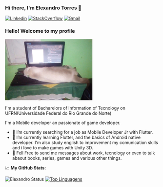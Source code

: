 ### Hi there, I'm Elexandro Torres 👋

[![Linkedin](https://img.shields.io/badge/LinkedIn-blue?style=for-the-badge&logo=Linkedin)](https://www.linkedin.com/in/elexandrotorres/)
[![StackOverflow](https://img.shields.io/badge/Stackoverflow-lightgrey?style=for-the-badge&logo=stack-overflow)](https://stackexchange.com/users/23494176/elexandro-torres)
[![Gmail](https://img.shields.io/badge/-Gmail-c14438?style=for-the-badge&logo=Gmail&logoColor=white&link=mailto:elexandro.torres@gmail.com)](mailto:elexandro.torres@gmail.com)

### Hello! Welcome to my profile
<img style="margin: 0 auto" src="photos/yuki_photo.jpg" height="200">

I'm a student of Bacharelors of Information of Tecnology on UFRN(Universidade Federal do Rio Grande do Norte)

I'm a Mobile developer an passionate of game developer.

- 🔭 I’m currently searching for a job as Mobile Developer Jr with Flutter.
- 🌱 I’m currently learning Flutter, and the basics of Android native developer. I'm also study english to improvement my comunication skills and i love to make games with Unity 3D.
- 💬 Fell Free to send me messages about work, tecnology or even to  talk abaout books, series, games and various other things.

📈 **My GitHub Stats:**

![Elexandro Status](https://github-readme-stats.vercel.app/api?username=ElexandroTorres&show_icons=true)
[![Top Linguagens](https://github-readme-stats.vercel.app/api/top-langs/?username=ElexandroTorres&layout=compact)](https://github.com/anuraghazra/github-readme-stats)
